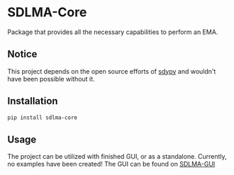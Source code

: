 # SDLMA-Core

Package that provides all the necessary capabilities to perform an EMA.

## Notice
This project depends on the open source efforts of [sdypy](https://github.com/sdypy/sdypy) and wouldn't
have been possible without it.

## Installation
```bash
pip install sdlma-core
```

## Usage
The project can be utilized with finished GUI, or as a standalone.
Currently, no examples have been created!
The GUI can be found on [SDLMA-GUI](https://github.com/SDL-MCI/SDLMA-GUI)